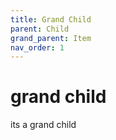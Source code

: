 ```yaml
---
title: Grand Child
parent: Child
grand_parent: Item
nav_order: 1
---
```


# grand child

its a grand child
